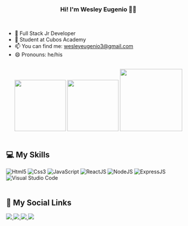 <h3 align="center"> Hi! I'm Wesley Eugenio ✌🏿 </h3>

<br>

- 🔭 Full Stack Jr Developer
- 🌱 Student at Cubos Academy
- 📫 You can find me: <wesleyeugenio3@gmail.com>
- 😄 Pronouns: he/his

<br>

<div align="center">
    <img height="140em" src="https://github-readme-stats.vercel.app/api?username=eugenio-cyber&show_icons=true&theme=dark">
    <img height="140em" src="https://github-readme-stats.vercel.app/api/top-langs/?username=eugenio-cyber&theme=dark&layout=compact">
    <img height="170em" src="https://github-readme-streak-stats.herokuapp.com/?user=eugenio-cyber&theme=dark">
</div>

<br>

## 💻 My Skills
<div>
    <img alt="Html5" src="https://img.shields.io/badge/HTML5-E34F26?style=for-the-badge&logo=html5&logoColor=white" />
    <img alt="Css3" src="https://img.shields.io/badge/CSS3-1572B6?style=for-the-badge&logo=css3&logoColor=white" />
    <img alt="JavaScript" src="https://img.shields.io/badge/JavaScript-323330?style=for-the-badge&logo=javascript&logoColor=F7DF1E" />
    <img alt="ReactJS" src="https://img.shields.io/badge/React-20232A?style=for-the-badge&logo=react&logoColor=61DAFB" />
    <img alt="NodeJS" src="https://img.shields.io/badge/Node.js-43853D?style=for-the-badge&logo=node.js&logoColor=white" />
    <img alt="ExpressJS" src="https://img.shields.io/badge/Express.js-000000?style=for-the-badge&logo=express&logoColor=white" />
    <img alt="Visual Studio Code" src="https://img.shields.io/badge/Visual_Studio_Code-0078D4?style=for-the-badge&logo=visual%20studio%20code&logoColor=white" />
    
</div>

<br>

## 📱 My Social Links
<div>    
    <a href="https://www.linkedin.com/in/wesley-costa-2021/" target="_blank">
        <img src="https://img.shields.io/badge/LinkedIn-0077B5?style=for-the-badge&logo=linkedin&logoColor=white">
    </a>    
    <a href="https://www.youtube.com/channel/UCM_B05YSytgVGxFPz5mkG2A/videos" target="_blank">
        <img src="https://img.shields.io/badge/YouTube-FF0000?style=for-the-badge&logo=youtube&logoColor=white">
    </a>
    <a href="https://www.instagram.com/wesley.eugenio_18" target="_blank">
        <img src="https://img.shields.io/badge/Instagram-E4405F?style=for-the-badge&logo=instagram&logoColor=white">
    </a>
    <a href="https://twitter.com/wesley_eugenio1" target="_blank">
        <img src="https://img.shields.io/badge/Twitter-1DA1F2?style=for-the-badge&logo=twitter&logoColor=white">
    </a>
</div>
